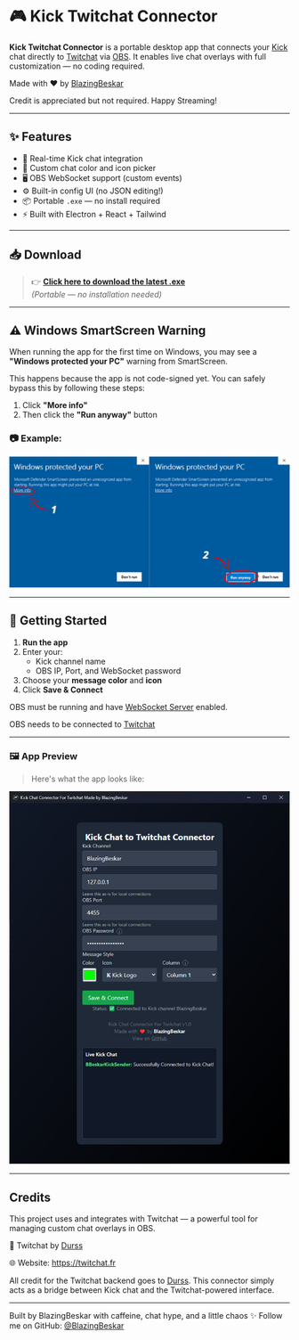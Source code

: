 # 🎮 Kick Twitchat Connector

**Kick Twitchat Connector** is a portable desktop app that connects your [Kick](https://kick.com) chat directly to [Twitchat](https://twitchat.fr) via [OBS](https://obsproject.com). It enables live chat overlays with full customization — no coding required.

Made with ❤️ by [BlazingBeskar](https://github.com/BlazingBeskar)

Credit is appreciated but not required. Happy Streaming!

---

## ✨ Features

- 🔌 Real-time Kick chat integration
- 🎯 Custom chat color and icon picker
- 🖥️ OBS WebSocket support (custom events)
- ⚙️ Built-in config UI (no JSON editing!)
- 📦 Portable `.exe` — no install required
- ⚡ Built with Electron + React + Tailwind

---

## 📥 Download

> 👉 [**Click here to download the latest .exe**](https://github.com/BlazingBeskar/kick-twitchat-connector/releases)  
> *(Portable — no installation needed)*

---

## ⚠️ Windows SmartScreen Warning

When running the app for the first time on Windows, you may see a **"Windows protected your PC"** warning from SmartScreen.

This happens because the app is not code-signed yet. You can safely bypass this by following these steps:

1. Click **"More info"**  
2. Then click the **"Run anyway"** button

### 📷 Example:

![SmartScreen warning with Run Anyway](./assets/smartscreen_warning.png)

---

## 🚀 Getting Started

1. **Run the app**
2. Enter your:
   - Kick channel name
   - OBS IP, Port, and WebSocket password
3. Choose your **message color** and **icon**
4. Click **Save & Connect**

OBS must be running and have [WebSocket Server](https://obsproject.com/forum/resources/obs-websocket-remote-control-obs-studio-from-websockets.466/) enabled.

OBS needs to be connected to [Twitchat](https://twitchat.fr)

---

### 🖼️ App Preview

> Here's what the app looks like:

![Kick Chat Connector App Preview](./assets/app_preview.png)

---

## Credits

This project uses and integrates with Twitchat — a powerful tool for managing custom chat overlays in OBS.

💬 Twitchat by [Durss](https://github.com/Durss)

🌐 Website: https://twitchat.fr

All credit for the Twitchat backend goes to [Durss](https://github.com/Durss).
This connector simply acts as a bridge between Kick chat and the Twitchat-powered interface.

---

Built by BlazingBeskar with caffeine, chat hype, and a little chaos ✨
Follow me on GitHub: [@BlazingBeskar](https://github.com/BlazingBeskar)